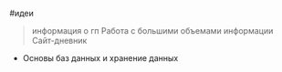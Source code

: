 #идеи
>информация о гп
>Работа с большими объемами информации
>Сайт-дневник
- Основы баз данных и хранение данных
  

